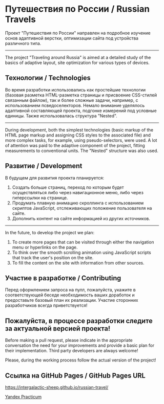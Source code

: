 # Путешествия по России / Russian Travels

Проект "Путешествия по России" направлен на подробное изучение основ адаптивной верстки, оптимизации сайта под устройства различного типа.

---

The project "Traveling around Russia" is aimed at a detailed study of the basics of adaptive layout, site optimization for various types of devices.

## Технологии / Technologies
Во время разработки использовались как простейшие технологии (базовая разметка HTML-разметка страницы и присвоение CSS-стилей связанным файлом), так и более сложные задачи, например, с использованием псведоселекторов. Немало внимание уделялось адаптивной составляющей проекта, подгонке измерений под условные единицы. Также использовалась структура "Nested".

---
During development, both the simplest technologies (basic markup of the HTML page markup and assigning CSS styles to the associated file) and more complex tasks, for example, using pseudo-selectors, were used. A lot of attention was paid to the adaptive component of the project, fitting measurements to conventional units. The "Nested" structure was also used.

## Развитие / Development
В будущем для развития проекта планируется:
1. Создать больше страниц, переход по которым будет осуществляться либо через навигационное меню, либо через гиперссылки на странице.
2. Продумать плавную анимацию скроллинга с использованием скриптов JavaScript, отслеживающих положение пользователя на сайте.
3. Дополнить контент на сайте информацией из других источников.

---
In the future, to develop the project we plan:
1. To create more pages that can be visited through either the navigation menu or hyperlinks on the page.
2. To think over the smooth scrolling animation using JavaScript scripts that track the user's position on the site.
3. To fill the content on the site with information from other sources.

## Участие в разработке / Contributing

Перед оформлением запроса на пулл, пожалуйста, укажите в соответствующей беседе необходимость ваших доработок и предоставьте базовый план их реализации. Участие сторонних разработчиков всегда приветствуется!

Пожалуйста, в процессе разработки следите за актуальной версией проекта!
---
Before making a pull request, please indicate in the appropriate conversation the need for your improvements and provide a basic plan for their implementation. Third party developers are always welcome!

Please, during the working process follow the actual version of the project!

## Ссылка на GitHub Pages / GitHub Pages URL

https://intergalactic-sheep.github.io/russian-travel/

[Yandex Practicum](https://practicum.yandex.ru/)
